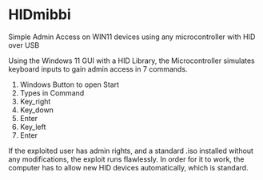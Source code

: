 # HIDmibbi
Simple Admin Access on WIN11 devices using any microcontroller with HID over USB

Using the Windows 11 GUI with a HID Library, the Microcontroller simulates keyboard inputs to gain admin access in 7 commands. 

1. Windows Button to open Start
2. Types in Command
3. Key_right
4. Key_down
5. Enter
6. Key_left
7. Enter

If the exploited user has admin rights, and a standard .iso installed without any modifications, the exploit runs flawlessly. 
In order for it to work, the computer has to allow new HID devices automatically, which is standard.
